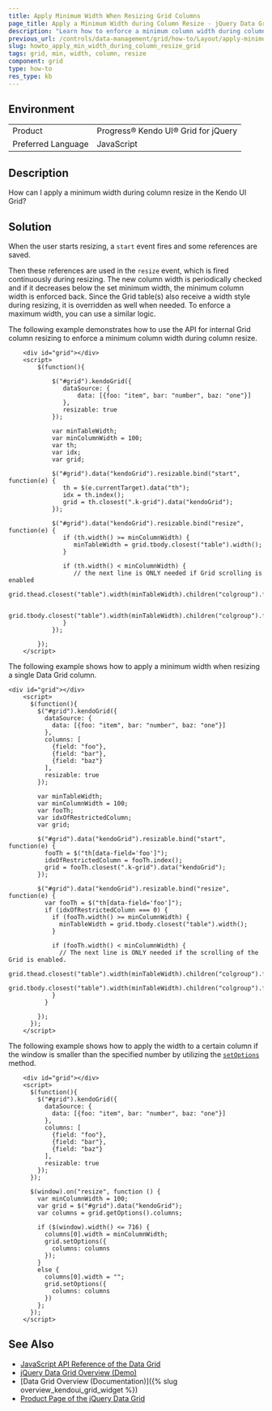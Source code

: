 ```yaml
---
title: Apply Minimum Width When Resizing Grid Columns
page_title: Apply a Minimum Width during Column Resize - jQuery Data Grid
description: "Learn how to enforce a minimum column width during column resizing in the Kendo UI Data Grid for jQuery control."
previous_url: /controls/data-management/grid/how-to/Layout/apply-minimum-width-during-column-resize
slug: howto_apply_min_width_during_column_resize_grid
tags: grid, min, width, column, resize
component: grid
type: how-to
res_type: kb
---
```


## Environment

<table>
 <tr>
  <td>Product</td>
  <td>Progress® Kendo UI® Grid for jQuery</td>
 </tr>
 <tr>
  <td>Preferred Language</td>
  <td>JavaScript</td>
 </tr>
</table>

## Description

How can I apply a minimum width during column resize in the Kendo UI Grid?

## Solution

When the user starts resizing, a `start` event fires and some references are saved.

Then these references are used in the `resize` event, which is fired continuously during resizing. The new column width is periodically checked and if it decreases below the set minimum width, the minimum column width is enforced back. Since the Grid table(s) also receive a width style during resizing, it is overridden as well when needed. To enforce a maximum width, you can use a similar logic.

The following example demonstrates how to use the API for internal Grid column resizing to enforce a minimum column width during column resize.

```dojo
    <div id="grid"></div>
    <script>
        $(function(){

            $("#grid").kendoGrid({
               dataSource: {
                   data: [{foo: "item", bar: "number", baz: "one"}]
               },
               resizable: true
            });

            var minTableWidth;
            var minColumnWidth = 100;
            var th;
            var idx;
            var grid;

            $("#grid").data("kendoGrid").resizable.bind("start", function(e) {
               th = $(e.currentTarget).data("th");
               idx = th.index();
               grid = th.closest(".k-grid").data("kendoGrid");
            });

            $("#grid").data("kendoGrid").resizable.bind("resize", function(e) {
               if (th.width() >= minColumnWidth) {
                  minTableWidth = grid.tbody.closest("table").width();
               }

               if (th.width() < minColumnWidth) {
                  // the next line is ONLY needed if Grid scrolling is enabled
                  grid.thead.closest("table").width(minTableWidth).children("colgroup").find("col").eq(idx).width(minColumnWidth);

                  grid.tbody.closest("table").width(minTableWidth).children("colgroup").find("col").eq(idx).width(minColumnWidth);
               }
            });

        });
    </script>
```

The following example shows how to apply a minimum width when resizing a single Data Grid column.

```dojo
<div id="grid"></div>
    <script>
      $(function(){
        $("#grid").kendoGrid({
          dataSource: {
            data: [{foo: "item", bar: "number", baz: "one"}]
          },
          columns: [
            {field: "foo"},
            {field: "bar"},
            {field: "baz"}
          ],
          resizable: true
        });

        var minTableWidth;
        var minColumnWidth = 100;
        var fooTh;
        var idxOfRestrictedColumn;
        var grid;

        $("#grid").data("kendoGrid").resizable.bind("start", function(e) {
          fooTh = $("th[data-field='foo']");
          idxOfRestrictedColumn = fooTh.index();
          grid = fooTh.closest(".k-grid").data("kendoGrid");
        });

        $("#grid").data("kendoGrid").resizable.bind("resize", function(e) {
          var fooTh = $("th[data-field='foo']");
          if (idxOfRestrictedColumn === 0) {
            if (fooTh.width() >= minColumnWidth) {
              minTableWidth = grid.tbody.closest("table").width();
            }

            if (fooTh.width() < minColumnWidth) {
              // The next line is ONLY needed if the scrolling of the Grid is enabled.
              grid.thead.closest("table").width(minTableWidth).children("colgroup").find("col").eq(idxOfRestrictedColumn).width(minColumnWidth);
              grid.tbody.closest("table").width(minTableWidth).children("colgroup").find("col").eq(idxOfRestrictedColumn).width(minColumnWidth);
            }
          }

        });
      });
    </script>
```

The following example shows how to apply the width to a certain column if the window is smaller than the specified number by utilizing the [`setOptions`](/api/javascript/ui/grid/methods/setoptions) method.

```dojo
    <div id="grid"></div>
    <script>
      $(function(){
        $("#grid").kendoGrid({
          dataSource: {
            data: [{foo: "item", bar: "number", baz: "one"}]
          },
          columns: [
            {field: "foo"},
            {field: "bar"},
            {field: "baz"}
          ],
          resizable: true
        });
      });

      $(window).on("resize", function () {
        var minColumnWidth = 100;
        var grid = $("#grid").data("kendoGrid");
        var columns = grid.getOptions().columns;

        if ($(window).width() <= 716) {
          columns[0].width = minColumnWidth;
          grid.setOptions({
            columns: columns
          });
        }
        else {
          columns[0].width = "";
          grid.setOptions({
            columns: columns
          })
        };
      });
    </script>
```

## See Also

* [JavaScript API Reference of the Data Grid](/api/javascript/ui/grid)
* [jQuery Data Grid Overview (Demo)](https://demos.telerik.com/kendo-ui/grid/index)
* [Data Grid Overview (Documentation)]({% slug overview_kendoui_grid_widget %})
* [Product Page of the jQuery Data Grid](https://www.telerik.com/kendo-jquery-ui/data-grid-(table))
